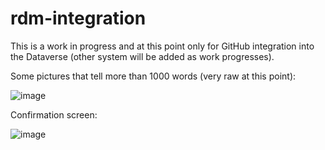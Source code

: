 # rdm-integration
This is a work in progress and at this point only for GitHub integration into the Dataverse (other system will be added as work progresses).

Some pictures that tell more than 1000 words (very raw at this point):

![image](https://user-images.githubusercontent.com/101262459/193233733-8a38cd40-2781-4ec7-8ff3-d350188a95a3.png)

Confirmation screen:

![image](https://user-images.githubusercontent.com/101262459/193233812-f53a0ae1-8c32-4536-99a7-2acf4a640215.png)
